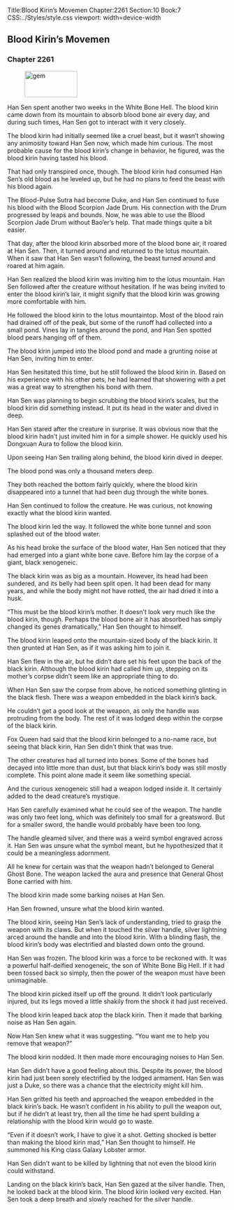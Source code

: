 Title:Blood Kirin’s Movemen 
Chapter:2261 
Section:10 
Book:7 
CSS:../Styles/style.css 
viewport: width=device-width
  
## Blood Kirin’s Movemen
### Chapter 2261
  
<figure>
	<img src="../Images/gem.gif" alt="gem" id="gem" width="120" height="60" />
</figure>
  

  
Han Sen spent another two weeks in the White Bone Hell. The blood kirin came down from its mountain to absorb blood bone air every day, and during such times, Han Sen got to interact with it very closely.

The blood kirin had initially seemed like a cruel beast, but it wasn’t showing any animosity toward Han Sen now, which made him curious. The most probable cause for the blood kirin’s change in behavior, he figured, was the blood kirin having tasted his blood.

That had only transpired once, though. The blood kirin had consumed Han Sen’s old blood as he leveled up, but he had no plans to feed the beast with his blood again.

The Blood-Pulse Sutra had become Duke, and Han Sen continued to fuse his blood with the Blood Scorpion Jade Drum. His connection with the Drum progressed by leaps and bounds. Now, he was able to use the Blood Scorpion Jade Drum without Bao’er’s help. That made things quite a bit easier.

That day, after the blood kirin absorbed more of the blood bone air, it roared at Han Sen. Then, it turned around and returned to the lotus mountain. When it saw that Han Sen wasn’t following, the beast turned around and roared at him again.

Han Sen realized the blood kirin was inviting him to the lotus mountain. Han Sen followed after the creature without hesitation. If he was being invited to enter the blood kirin’s lair, it might signify that the blood kirin was growing more comfortable with him.

He followed the blood kirin to the lotus mountaintop. Most of the blood rain had drained off of the peak, but some of the runoff had collected into a small pond. Vines lay in tangles around the pond, and Han Sen spotted blood pears hanging off of them.

The blood kirin jumped into the blood pond and made a grunting noise at Han Sen, inviting him to enter.

Han Sen hesitated this time, but he still followed the blood kirin in. Based on his experience with his other pets, he had learned that showering with a pet was a great way to strengthen his bond with them.

Han Sen was planning to begin scrubbing the blood kirin’s scales, but the blood kirin did something instead. It put its head in the water and dived in deep.

Han Sen stared after the creature in surprise. It was obvious now that the blood kirin hadn’t just invited him in for a simple shower. He quickly used his Dongxuan Aura to follow the blood kirin.

Upon seeing Han Sen trailing along behind, the blood kirin dived in deeper.

The blood pond was only a thousand meters deep.

They both reached the bottom fairly quickly, where the blood kirin disappeared into a tunnel that had been dug through the white bones.

Han Sen continued to follow the creature. He was curious, not knowing exactly what the blood kirin wanted.

The blood kirin led the way. It followed the white bone tunnel and soon splashed out of the blood water.

As his head broke the surface of the blood water, Han Sen noticed that they had emerged into a giant white bone cave. Before him lay the corpse of a giant, black xenogeneic.

The black kirin was as big as a mountain. However, its head had been sundered, and its belly had been split open. It had been dead for many years, and while the body might not have rotted, the air had dried it into a husk.

“This must be the blood kirin’s mother. It doesn’t look very much like the blood kirin, though. Perhaps the blood bone air it has absorbed has simply changed its genes dramatically,” Han Sen thought to himself.

The blood kirin leaped onto the mountain-sized body of the black kirin. It then grunted at Han Sen, as if it was asking him to join it.

Han Sen flew in the air, but he didn’t dare set his feet upon the back of the black kirin. Although the blood kirin had called him up, stepping on its mother’s corpse didn’t seem like an appropriate thing to do.

When Han Sen saw the corpse from above, he noticed something glinting in the black flesh. There was a weapon embedded in the black kirin’s back.

He couldn’t get a good look at the weapon, as only the handle was protruding from the body. The rest of it was lodged deep within the corpse of the black kirin.

Fox Queen had said that the blood kirin belonged to a no-name race, but seeing that black kirin, Han Sen didn’t think that was true.

The other creatures had all turned into bones. Some of the bones had decayed into little more than dust, but that black kirin’s body was still mostly complete. This point alone made it seem like something special.

And the curious xenogeneic still had a weapon lodged inside it. It certainly added to the dead creature’s mystique.

Han Sen carefully examined what he could see of the weapon. The handle was only two feet long, which was definitely too small for a greatsword. But for a smaller sword, the handle would probably have been too long.

The handle gleamed silver, and there was a weird symbol engraved across it. Han Sen was unsure what the symbol meant, but he hypothesized that it could be a meaningless adornment.

All he knew for certain was that the weapon hadn’t belonged to General Ghost Bone. The weapon lacked the aura and presence that General Ghost Bone carried with him.

The blood kirin made some barking noises at Han Sen.

Han Sen frowned, unsure what the blood kirin wanted.

The blood kirin, seeing Han Sen’s lack of understanding, tried to grasp the weapon with its claws. But when it touched the silver handle, silver lightning arced around the handle and into the blood kirin. With a blinding flash, the blood kirin’s body was electrified and blasted down onto the ground.

Han Sen was frozen. The blood kirin was a force to be reckoned with. It was a powerful half-deified xenogeneic, the son of White Bone Big Hell. If it had been tossed back so simply, then the power of the weapon must have been unimaginable.

The blood kirin picked itself up off the ground. It didn’t look particularly injured, but its legs moved a little shakily from the shock it had just received.

The blood kirin leaped back atop the black kirin. Then it made that barking noise as Han Sen again.

Now Han Sen knew what it was suggesting. “You want me to help you remove that weapon?”

The blood kirin nodded. It then made more encouraging noises to Han Sen.

Han Sen didn’t have a good feeling about this. Despite its power, the blood kirin had just been sorely electrified by the lodged armament. Han Sen was just a Duke, so there was a chance that the electricity might kill him.

Han Sen gritted his teeth and approached the weapon embedded in the black kirin’s back. He wasn’t confident in his ability to pull the weapon out, but if he didn’t at least try, then all the time he had spent building a relationship with the blood kirin would go to waste.

“Even if it doesn’t work, I have to give it a shot. Getting shocked is better than making the blood kirin mad,” Han Sen thought to himself. He summoned his King class Galaxy Lobster armor.

Han Sen didn’t want to be killed by lightning that not even the blood kirin could withstand.

Landing on the black kirin’s back, Han Sen gazed at the silver handle. Then, he looked back at the blood kirin. The blood kirin looked very excited. Han Sen took a deep breath and slowly reached for the silver handle.